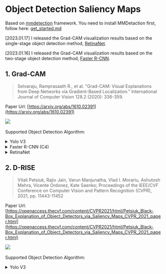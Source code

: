 # Object Detection Saliency Maps

Based on [mmdetection](https://github.com/open-mmlab/mmdetection) framework. You need to install MMDetaction first, follow here: [get_started.md](https://github.com/open-mmlab/mmdetection/blob/master/docs/en/get_started.md)

[2023.01.17] I released the Grad-CAM visualization results based on the single-stage object detection method, [RetinaNet](./gradcam-retinanet.py).

[2023.01.16] I released the Grad-CAM visualization results based on the two-stage object detection method, [Faster R-CNN](./gradcam-frcn-c4-proposal.py).

## 1. Grad-CAM

> Selvaraju, Ramprasaath R., et al. "Grad-CAM: Visual Explanations from Deep Networks via Gradient-Based Localization." International Journal of Computer Vision 128.2 (2020): 336-359.

Paper Url: [https://arxiv.org/abs/1610.02391](https://arxiv.org/abs/1610.02391)

![](images/GradCAM/Grad-CAM.png)

Supported Object Detection Algorithm:


<details>
<summary>Yolo V3</summary>

Paper: [https://arxiv.org/abs/1804.02767](https://arxiv.org/abs/1804.02767)

Step by step see: [gradcam-yolov3.ipynb](tutorial/gradcam-yolov3.ipynb)

```angular2html
python gradcam-yolov3.py \
        --config <Configs Path> \
        --checkpoint <Checkpoint Path> \
        --image-path <Your Image Path> \
        --bbox-index 0 \
        --save-dir images/GradCAM/YOLOV3
```

Visualization:

| ![](images/GradCAM/YOLOV3/0000008_02499_d_0000041-bbox-id-0.jpg)  | ![](images/GradCAM/YOLOV3/0000008_02499_d_0000041-bbox-id-1.jpg) | ![](images/GradCAM/YOLOV3/0000008_02499_d_0000041-bbox-id-2.jpg) |
|  ----  | ----  | ----  |
| ![](images/GradCAM/YOLOV3/9999962_00000_d_0000088-bbox-id-0.jpg) | ![](images/GradCAM/YOLOV3/9999962_00000_d_0000088-bbox-id-1.jpg) | ![](images/GradCAM/YOLOV3/9999962_00000_d_0000088-bbox-id-2.jpg) |


</details>

<details>
<summary>Faster R-CNN (C4)</summary>

Paper: [https://arxiv.org/abs/1506.01497](https://arxiv.org/abs/1506.01497)

Step by step see: [gradcam-faster-rcnn-C4-proposal.ipynb](tutorial/gradcam-faster-rcnn-C4-proposal.ipynb) and [gradcam-faster-rcnn-C4-global.ipynb](tutorial/gradcam-faster-rcnn-C4-global.ipynb)

```angular2html
mkdir checkpoints
cd checkpoints
wget https://download.openmmlab.com/mmdetection/v2.0/faster_rcnn/faster_rcnn_r50_caffe_c4_1x_coco/faster_rcnn_r50_caffe_c4_1x_coco_20220316_150152-3f885b85.pth
cd ..
```

visualization based on proposal:

```shell
python gradcam-frcn-c4-proposal.py \
        --config <Configs Path> \
        --checkpoint <Checkpoint Path> \
        --image-path <Your Image Path> \
        --bbox-index 0 \
        --save-dir images/GradCAM/FRCN-C4
```

| | | |
|-|-|-|
|![](./images/GradCAM/FRCN-C4/proposal/0-19-0.9997443556785583.jpg)|![](./images/GradCAM/FRCN-C4/proposal/1-19-0.9754877090454102.jpg)|![](./images/GradCAM/FRCN-C4/proposal/2-19-0.7261363863945007.jpg)|

visualization based on global:
```
python gradcam-frcn-c4-global.py \
        --config <Configs Path> \
        --checkpoint <Checkpoint Path> \
        --image-path <Your Image Path> \
        --bbox-index 0 \
        --save-dir images/GradCAM/FRCN-C4
```

| | | |
|-|-|-|
|![](./images/GradCAM/FRCN-C4/global/0-19-0.9997443556785583.jpg)|![](./images/GradCAM/FRCN-C4/global/1-19-0.9754877090454102.jpg)|![](./images/GradCAM/FRCN-C4/global/2-19-0.7261363863945007.jpg)|

</details>

<details>
<summary>RetinaNet</summary>

Paper: [https://arxiv.org/abs/1708.02002](https://arxiv.org/abs/1708.02002)

No step by step

```angular2html
wget https://download.openmmlab.com/mmdetection/v2.0/retinanet/retinanet_r50_fpn_1x_coco/retinanet_r50_fpn_1x_coco_20200130-c2398f9e.pth

python gradcam-retinanet.py \
        --config <Configs Path> \
        --checkpoint <Checkpoint Path> \
        --image-path <Your Image Path> \
        --bbox-index 0 \
        --save-dir images/GradCAM/RetinaNet
```

Visualization:

|  |  |  |
|  ----  | ----  | ----  |
| ![](images/GradCAM/RetinaNet/f-22-bbox-id-0.jpg) | ![](images/GradCAM/RetinaNet/f-22-bbox-id-1.jpg) | ![](images/GradCAM/RetinaNet/f-22-bbox-id-2.jpg) |


</details>



## 2. D-RISE

> Vitali Petsiuk, Rajiv Jain, Varun Manjunatha, Vlad I. Morariu, Ashutosh Mehra, Vicente Ordonez, Kate Saenko; Proceedings of the IEEE/CVF Conference on Computer Vision and Pattern Recognition (CVPR), 2021, pp. 11443-11452

Paper Url: [https://openaccess.thecvf.com/content/CVPR2021/html/Petsiuk_Black-Box_Explanation_of_Object_Detectors_via_Saliency_Maps_CVPR_2021_paper.html](https://openaccess.thecvf.com/content/CVPR2021/html/Petsiuk_Black-Box_Explanation_of_Object_Detectors_via_Saliency_Maps_CVPR_2021_paper.html)

![](images/DRISE/DRISE.png)

Supported Object Detection Algorithm:


<details>
<summary>Yolo V3</summary>

Paper: [https://arxiv.org/abs/1804.02767](https://arxiv.org/abs/1804.02767)

Step by step see: [drise-yolov3.ipynb](tutorial/drise-yolov3.ipynb)

```angular2html
python drise-yolov3.py \
        --config <Configs Path> \
        --checkpoint <Checkpoint Path> \
        --image-path <Your Image Path> \
        --bbox-index 0 \
        --save-dir images/DRISE/YOLOV3
```

Visualization:

| ![](images/DRISE/YOLOV3/0000008_02499_d_0000041-bbox-id-0.jpg)  | ![](images/DRISE/YOLOV3/0000008_02499_d_0000041-bbox-id-1.jpg) | ![](images/DRISE/YOLOV3/0000008_02499_d_0000041-bbox-id-2.jpg) |
|  ----  | ----  | ----  |
| ![](images/DRISE/YOLOV3/9999962_00000_d_0000088-bbox-id-0.jpg) | ![](images/DRISE/YOLOV3/9999962_00000_d_0000088-bbox-id-1.jpg) | ![](images/DRISE/YOLOV3/9999962_00000_d_0000088-bbox-id-2.jpg) |


</details>